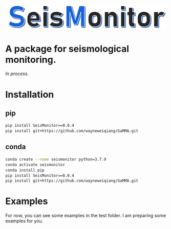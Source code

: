 ![seismonitor](docs/figures/seismonitor.PNG)     
# A package for seismological monitoring.

*In process.*

# Installation

## pip
```bash
pip install SeisMonitor==0.0.4
pip install git+https://github.com/wayneweiqiang/GaMMA.git
```
## conda
```bash
conda create --name seismonitor python=3.7.9
conda activate seismonitor
conda install pip
pip install SeisMonitor==0.0.4
pip install git+https://github.com/wayneweiqiang/GaMMA.git
```


# Examples

For now, you can see some examples in the test folder. I am preparing some examples for you.

